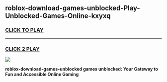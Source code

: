 
## roblox-download-games-unblocked-Play-Unblocked-Games-Online-kxyxq
<h3>
<a href="https://premium76.site?title=roblox-download-games-unblocked&ref=24A">CLICK TO PLAY</a></h3>
<hr>

<h3>
<a href="https://premium76.site?title=roblox-download-games-unblocked&ref=24A">CLICK 2 PLAY</a>
  
</h3>

<a href="https://premium76.site?title=roblox-download-games-unblocked&ref=24A"><img src="https://clearcache.store/games.png"></a>


**roblox-download-games-unblocked games unblocked: Your Gateway to Fun and Accessible Online Gaming**
